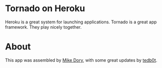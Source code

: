 # Tornado on Heroku

Heroku is a great system for launching applications. Tornado is a great app framework. They play nicely together.


# About

This app was assembled by [Mike Dory](https://github.com/mikedory), with some great updates by [tedb0t](https://github.com/virgildisgr4ce).